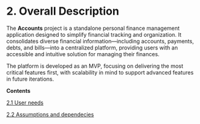 # 2. Overall Description

The **Accounts** project is a standalone personal finance management application designed to simplify financial tracking and organization. It consolidates diverse financial information—including accounts, payments, debts, and bills—into a centralized platform, providing users with an accessible and intuitive solution for managing their finances.

The platform is developed as an MVP, focusing on delivering the most critical features first, with scalability in mind to support advanced features in future iterations.

**Contents**

[2.1 User needs](2%20Overall%20Description%2015683233940f805da5c1ef42579e1b38/2%201%20User%20needs%2015683233940f80588e7ceb37f69d1707.md)

[2.2 Assumptions and dependecies](2%20Overall%20Description%2015683233940f805da5c1ef42579e1b38/2%202%20Assumptions%20and%20dependecies%2015683233940f8028b1f0d4219eef2f64.md)